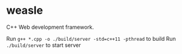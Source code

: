 # weasle
C++ Web development framework.

Run `g++ *.cpp -o ./build/server -std=c++11 -pthread` to build
Run `./build/server` to start server
